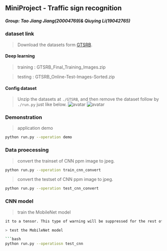 ## MiniProject - Traffic sign recognition

##### Group: Tao Jiang Jiang(20004769)& Qiuying Li(19042765)



### dataset link
> Download the datasets form
> [GTSRB](https://sid.erda.dk/public/archives/daaeac0d7ce1152aea9b61d9f1e19370/published-archive.html).


#### Deep learning
>   training :  GTSRB_Final_Training_Images.zip

>   testing :   GTSRB_Online-Test-Images-Sorted.zip


#### Config dataset
> Unzip the datasets at `./GTSRB`, and then remove the dataset follow by `./run.py` just like below.
![avatar](./screenshot/path.png)
![avatar](./screenshot/path2.png)




### Demonstration
> application demo
```bash
python run.py --operation demo
```


### Data proecessing
> convert the trainset of CNN ppm image to  jpeg.

```bash
python run.py --operation train_cnn_convert
```

> convert the testset of CNN ppm image to  jpeg.

```bash
python run.py --operation test_cnn_convert
```



### CNN model
> train the MobileNet model

```bash
it to a tensor. This type of warning will be suppressed for the rest of this program.```

> test the MobileNet model

```bash
python run.py --operatiosn test_cnn
```

